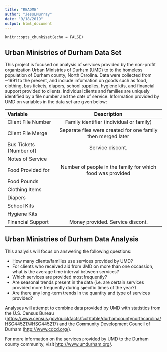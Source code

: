 ```yaml
---
title: "README"
author: "JessLMurray"
date: "9/18/2019"
output: html_document
---
```


```{r setup, include=FALSE}
knitr::opts_chunk$set(echo = FALSE)
```

## Urban Ministries of Durham Data Set

This project is focused on analysis of services provided by the non-profit organization Urban Ministries of Durham (UMD) to to the homeless population of Durham county, North Carolina. Data were collected from ~1991 to the present, and include information on goods such as food, clothing, bus tickets, diapers, school supplies, hygiene kits, and financial support provided to clients. Individual clients and families are uniquely identified by a file number and the date of service. Information provided by UMD on variables in the data set are given below:

| Variable | Description |
|:---------|:-----------:|
| Client File Number | Family identifier (individual or family) |
| Client File Merge | Separate files were created for one family then merged later |
| Bus Tickets (Number of) | Service discont. |
| Notes of Service |  |
| Food Provided for | Number of people in the family for which food was provided |
| Food Pounds |  |
| Clothing Items |  |
| Diapers |  |
| School Kits |  |
| Hygiene Kits |  |
| Financial Support | Money provided. Service discont. |

## Urban Ministries of Durham Data Analysis

This analysis will focus on answering the following questions: 

* How many clients/families use services provided by UMD?
* For clients who received aid from UMD on more than one occassion, what is the average time interval between services?
* Which services are provided most frequently?
* Are seasonal trends present in the data (i.e. are certain services provided more frequently during specific times of the year?)
* Are there any long-term trends in the quantity and type of services provided? 

Analyses will attempt to combine data provided by UMD with statistics from the U.S. Census Bureau (https://www.census.gov/quickfacts/fact/table/durhamcountynorthcarolina/HSG445217#HSG445217) and the Community Development Council of Durham (http://www.cdcd.org/). 

For more information on the services provided by UMD to the Durham county community, visit http://www.umdurham.org/. 

